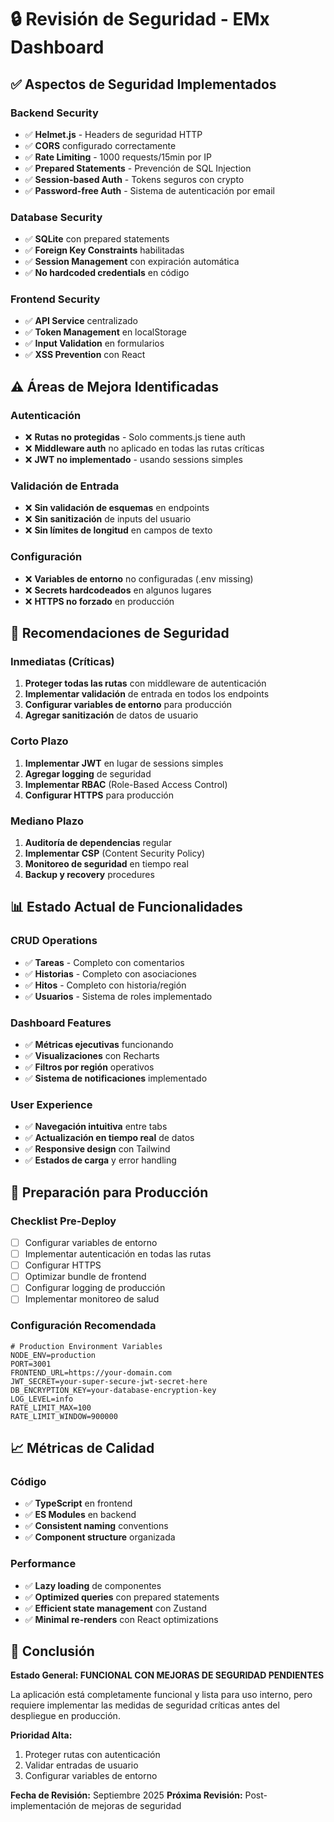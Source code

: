# 🔒 Revisión de Seguridad - EMx Dashboard

## ✅ Aspectos de Seguridad Implementados

### **Backend Security**
- ✅ **Helmet.js** - Headers de seguridad HTTP
- ✅ **CORS** configurado correctamente
- ✅ **Rate Limiting** - 1000 requests/15min por IP
- ✅ **Prepared Statements** - Prevención de SQL Injection
- ✅ **Session-based Auth** - Tokens seguros con crypto
- ✅ **Password-free Auth** - Sistema de autenticación por email

### **Database Security**
- ✅ **SQLite** con prepared statements
- ✅ **Foreign Key Constraints** habilitadas
- ✅ **Session Management** con expiración automática
- ✅ **No hardcoded credentials** en código

### **Frontend Security**
- ✅ **API Service** centralizado
- ✅ **Token Management** en localStorage
- ✅ **Input Validation** en formularios
- ✅ **XSS Prevention** con React

## ⚠️ Áreas de Mejora Identificadas

### **Autenticación**
- ❌ **Rutas no protegidas** - Solo comments.js tiene auth
- ❌ **Middleware auth** no aplicado en todas las rutas críticas
- ❌ **JWT no implementado** - usando sessions simples

### **Validación de Entrada**
- ❌ **Sin validación de esquemas** en endpoints
- ❌ **Sin sanitización** de inputs del usuario
- ❌ **Sin límites de longitud** en campos de texto

### **Configuración**
- ❌ **Variables de entorno** no configuradas (.env missing)
- ❌ **Secrets hardcodeados** en algunos lugares
- ❌ **HTTPS no forzado** en producción

## 🔧 Recomendaciones de Seguridad

### **Inmediatas (Críticas)**
1. **Proteger todas las rutas** con middleware de autenticación
2. **Implementar validación** de entrada en todos los endpoints
3. **Configurar variables de entorno** para producción
4. **Agregar sanitización** de datos de usuario

### **Corto Plazo**
1. **Implementar JWT** en lugar de sessions simples
2. **Agregar logging** de seguridad
3. **Implementar RBAC** (Role-Based Access Control)
4. **Configurar HTTPS** para producción

### **Mediano Plazo**
1. **Auditoría de dependencias** regular
2. **Implementar CSP** (Content Security Policy)
3. **Monitoreo de seguridad** en tiempo real
4. **Backup y recovery** procedures

## 📊 Estado Actual de Funcionalidades

### **CRUD Operations**
- ✅ **Tareas** - Completo con comentarios
- ✅ **Historias** - Completo con asociaciones
- ✅ **Hitos** - Completo con historia/región
- ✅ **Usuarios** - Sistema de roles implementado

### **Dashboard Features**
- ✅ **Métricas ejecutivas** funcionando
- ✅ **Visualizaciones** con Recharts
- ✅ **Filtros por región** operativos
- ✅ **Sistema de notificaciones** implementado

### **User Experience**
- ✅ **Navegación intuitiva** entre tabs
- ✅ **Actualización en tiempo real** de datos
- ✅ **Responsive design** con Tailwind
- ✅ **Estados de carga** y error handling

## 🚀 Preparación para Producción

### **Checklist Pre-Deploy**
- [ ] Configurar variables de entorno
- [ ] Implementar autenticación en todas las rutas
- [ ] Configurar HTTPS
- [ ] Optimizar bundle de frontend
- [ ] Configurar logging de producción
- [ ] Implementar monitoreo de salud

### **Configuración Recomendada**
```env
# Production Environment Variables
NODE_ENV=production
PORT=3001
FRONTEND_URL=https://your-domain.com
JWT_SECRET=your-super-secure-jwt-secret-here
DB_ENCRYPTION_KEY=your-database-encryption-key
LOG_LEVEL=info
RATE_LIMIT_MAX=100
RATE_LIMIT_WINDOW=900000
```

## 📈 Métricas de Calidad

### **Código**
- ✅ **TypeScript** en frontend
- ✅ **ES Modules** en backend
- ✅ **Consistent naming** conventions
- ✅ **Component structure** organizada

### **Performance**
- ✅ **Lazy loading** de componentes
- ✅ **Optimized queries** con prepared statements
- ✅ **Efficient state management** con Zustand
- ✅ **Minimal re-renders** con React optimizations

## 🎯 Conclusión

**Estado General: FUNCIONAL CON MEJORAS DE SEGURIDAD PENDIENTES**

La aplicación está completamente funcional y lista para uso interno, pero requiere implementar las medidas de seguridad críticas antes del despliegue en producción.

**Prioridad Alta:**
1. Proteger rutas con autenticación
2. Validar entradas de usuario
3. Configurar variables de entorno

**Fecha de Revisión:** Septiembre 2025
**Próxima Revisión:** Post-implementación de mejoras de seguridad

